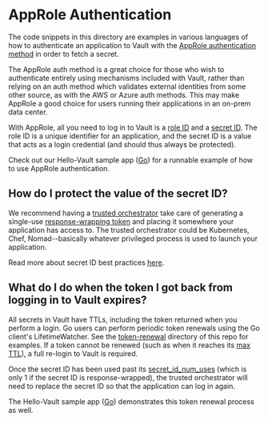 # AppRole Authentication

The code snippets in this directory are examples in various languages of how to authenticate an application to Vault with the [AppRole authentication method](https://www.vaultproject.io/docs/auth/approle) in order to fetch a secret.

The AppRole auth method is a great choice for those who wish to authenticate entirely using mechanisms included with Vault, rather than relying on an auth method which validates external identities from some other source, as with the AWS or Azure auth methods. This may make AppRole a good choice for users running their applications in an on-prem data center.

With AppRole, all you need to log in to Vault is a [role ID](https://www.vaultproject.io/docs/auth/approle#roleid) and a [secret ID](https://www.vaultproject.io/docs/auth/approle#secretid). The role ID is a unique identifier for an application, and the secret ID is a value that acts as a login credential (and should thus always be protected).

Check out our Hello-Vault sample app ([Go](https://github.com/hashicorp/hello-vault-go)) for a runnable example of how to use AppRole authentication.

## How do I protect the value of the secret ID?

We recommend having a [trusted orchestrator](https://learn.hashicorp.com/tutorials/vault/secure-introduction?in=vault/app-integration#trusted-orchestrator) take care of generating a single-use [response-wrapping token](https://www.vaultproject.io/docs/concepts/response-wrapping) and placing it somewhere your application has access to. The trusted orchestrator could be Kubernetes, Chef, Nomad--basically whatever privileged process is used to launch your application.

Read more about secret ID best practices [here](https://learn.hashicorp.com/tutorials/vault/approle-best-practices?in=vault/auth-methods#secretid-delivery-best-practices).

## What do I do when the token I got back from logging in to Vault expires?

All secrets in Vault have TTLs, including the token returned when you perform a login. Go users can perform periodic token renewals using the Go client's LifetimeWatcher. See the [token-renewal](examples/token-renewal) directory of this repo for examples. If a token cannot be renewed (such as when it reaches its [max TTL](https://learn.hashicorp.com/tutorials/vault/tokens#ttl-and-max-ttl)), a full re-login to Vault is required.

Once the secret ID has been used past its [secret_id_num_uses](https://www.vaultproject.io/api/auth/approle#parameters) (which is only 1 if the secret ID is response-wrapped), the trusted orchestrator will need to replace the secret ID so that the application can log in again.

The Hello-Vault sample app ([Go](https://github.com/hashicorp/hello-vault-go)) demonstrates this token renewal process as well.
